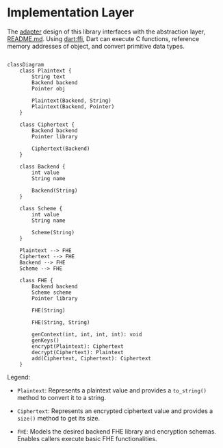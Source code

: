 # Implementation Layer

The [adapter](https://refactoring.guru/design-patterns/adapter) design of this library interfaces with the abstraction layer, [README.md](../include/README.md). Using [dart:ffi](https://pub.dev/packages/ffi), Dart can execute C functions, reference memory addresses of object, and convert primitive data types.

```mermaid

classDiagram
    class Plaintext {
        String text
        Backend backend
        Pointer obj

        Plaintext(Backend, String)
        Plaintext(Backend, Pointer)
    }

    class Ciphertext {
        Backend backend
        Pointer library

        Ciphertext(Backend)
    }

    class Backend {
        int value
        String name
        
        Backend(String)
    }

    class Scheme {
        int value
        String name

        Scheme(String)
    }

    Plaintext --> FHE
    Ciphertext --> FHE
    Backend --> FHE
    Scheme --> FHE

    class FHE {
        Backend backend
        Scheme scheme
        Pointer library

        FHE(String)

        FHE(String, String)

        genContext(int, int, int, int): void
        genKeys()
        encrypt(Plaintext): Ciphertext
        decrypt(Ciphertext): Plaintext
        add(Ciphertext, Ciphertext): Ciphertext
    }

```

Legend:
* `Plaintext`: Represents a plaintext value and provides a `to_string()` method to convert it to a string.

* `Ciphertext`: Represents an encrypted ciphertext value and provides a `size()` method to get its size.

* `FHE`: Models the desired backend FHE library and encryption schemas. Enables callers execute basic FHE functionalities.

